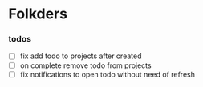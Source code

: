 # Folkders

### todos
- [ ] fix add todo to projects after created
- [ ] on complete remove todo from projects
- [ ] fix notifications to open todo without need of refresh

